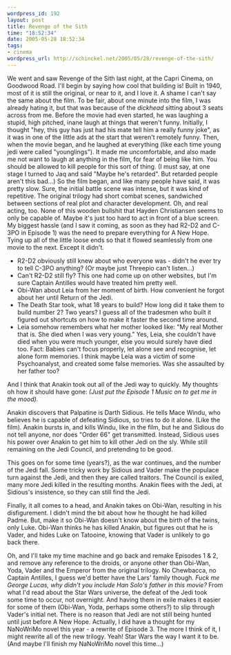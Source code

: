 ```yaml
--- 
wordpress_id: 192
layout: post
title: Revenge of the Sith
time: "18:52:34"
date: 2005-05-28 18:52:34
tags: 
- cinema
wordpress_url: http://schinckel.net/2005/05/28/revenge-of-the-sith/
---
```

We went and saw Revenge of the Sith last night, at the Capri Cinema, on Goodwood Road. I'll begin by saying how cool that building is! Built in 1940, most of it is still the original, or near to it, and I love it. A shame I can't say the same about the film. To be fair, about one minute into the film, I was already hating it, but that was because of the _dickhead_ sitting about 3 seats across from me. Before the movie had even started, he was laughing a stupid, high pitched, inane laugh at things that weren't funny. Initially, I thought "hey, this guy has just had his mate tell him a really funny joke", as it was in one of the little ads at the start that weren't remotely funny. Then, when the movie began, and he laughed at everything (like each time young jedi were called "younglings"). It made me uncomfortable, and also made me not want to laugh at anything in the film, for fear of being like him. You should be allowed to kill people for this sort of thing. (I must say, at one stage I turned to Jaq and said "Maybe he's retarded". But retarded people aren't this bad...) So the film began, and like many people have said, it was pretty slow. Sure, the initial battle scene was intense, but it was kind of repetitive. The original trilogy had short combat scenes, sandwiched between sections of real plot and character development. Oh, and real acting, too. None of this wooden bullshit that Hayden Christiansen seems to only be capable of. Maybe it's just too hard to act in front of a blue screen.  My biggest hassle (and I saw it coming, as soon as they had R2-D2 and C-3PO in Episode 1) was the need to prepare everything for A New Hope. Tying up all of the little loose ends so that it flowed seamlessly from one movie to the next. Except it didn't. 

  * R2-D2 obviously still knew about who everyone was - didn't he ever try to tell C-3PO anything? (Or maybe just Threepio can't listen...)
  * Can't R2-D2 still fly? This one had come up on other websites, but I'm sure Captain Antilles would have treated him pretty well.
  * Obi-Wan about Leia from her moment of birth. How convenient he forgot about her until Return of the Jedi.
  * The Death Star took, what 18 years to build? How long did it take them to build number 2? Two years? I guess all of the tradesmen who built it figured out shortcuts on how to make it faster the second time around.
  * Leia somehow remembers what her mother looked like: "My real Mother that is. She died when I was very young." Yes, Leia, she couldn't have died when you were much younger, else you would surely have died too. Fact: Babies can't focus properly, let alone see and recognise, let alone form memories. I think maybe Leia was a victim of some Psychoanalyst, and created some false memories. Was she assaulted by her father too?

And I think that Anakin took out all of the Jedi way to quickly. My thoughts oh how it should have gone: _(Just put the Episode 1 Music on to get me in the mood)._

Anakin discovers that Palpatine is Darth Sidious. He tells Mace Windu, who believes he is capable of defeating Sidious, so tries to do it alone. (Like the film). Anakin bursts in, and kills Windu, like in the film, but he and Sidious do not tell anyone, nor does "Order 66" get transmitted. Instead, Sidious uses his power over Anakin to get him to kill other Jedi on the sly. While still remaining on the Jedi Council, and pretending to be good.

This goes on for some time (years?), as the war continues, and the number of the Jedi fall. Some tricky work by Sidious and Vader make the populace turn against the Jedi, and then they are called traitors. The Council is exiled, many more Jedi killed in the resulting months. Anakin flees with the Jedi, at Sidious's insistence, so they can still find the Jedi.

Finally, it all comes to a head, and Anakin takes on Obi-Wan, resulting in his disfigurement. I didn't mind the bit about how he thought he had killed Padme. But, make it so Obi-Wan doesn't know about the birth of the twins, only Luke. Obi-Wan thinks he has killed Anakin, but figures out that he is Vader, and hides Luke on Tatooine, knowing that Vader is unlikely to go back there.

Oh, and I'll take my time machine and go back and remake Episodes 1 & 2, and remove any reference to the droids, or anyone other than Obi-Wan, Yoda, Vader and the Emperor from the original trilogy. No Chewbacca, no Captain Antilles, I guess we'd better have the Lars' family though. _Fuck me George Lucas, why didn't you include Han Solo's father in this movie?_ From what I'd read about the Star Wars universe, the defeat of the Jedi took some time to occur, not overnight. And having them in exile makes it easier for some of them (Obi-Wan, Yoda, perhaps some others?) to slip through Vader's initial net. There is no reason that Jedi are not still being hunted until just before A New Hope. Actually, I did have a thought for my NaNoWriMo novel this year - a rewrite of Episode 3. The more I think of it, I might rewrite all of the new trilogy. Yeah! Star Wars the way I want it to be. (And maybe I'll finish my NaNoWriMo novel this time...) 
